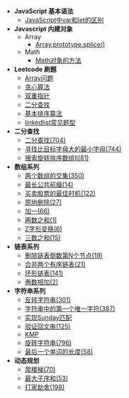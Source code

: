 - **JavaScript 基本语法**
	- [JavaScript中var和let的区别](Js/JavaScript中var和let的区别.md) 
- **Javascript 内建对象**
	- Array 
		- [Array.prototype.splice()](Js/Array_splice.md)
	- Math
		- [Math对象的方法](Js/Math_mathods.md)
- **Leetcode 刷题**
	- [Array问题](leetcode/Array问题.md)
	- [贪心算法](leetcode/leetcode101_greedy_algorithm.md)
	- [双重指针](leetcode/leetcode101_double_pointer.md)
	- [二分查找](leetcode/leetcode101_binary_search.md)
	- [基本排序算法](leetcode/leetcode101_basic_sort_algoritm.md)
	- [linkedlist常见题型](leetcode/linkedlist常见题型.md)
- **二分查找**
    - [二分查找(704)](leetcode/二分查找.md) 
    - [寻找比目标字母大的最小字母(744)](leetcode/寻找比目标字母大的最小字母.md)
    - [搜索旋转排序数组II(81)](leetcode/搜索旋转排序数组II.md)
- **数组系列**
	- [两个数组的交集(350)](leetcode/两个数组的交集.md)
	- [最长公共前缀(14)](leetcode/最长公共前缀.md)
	- [买卖股票的最佳时机(122)](leetcode/买卖股票的最佳时机.md)
	- [原地删除(27)](leetcode/原地删除.md)
	- [加一(66)](leetcode/加一.md)
	- [两数之和(1)](leetcode/两数之和.md)
	- [Z字形变换(6)](leetcode/Z字形变换.md)
	- [三数之和(15)](leetcode/三数之和.md)
- **链表系列**
	- [删除链表倒数第N个节点(19)](leetcode/删除链表倒数第N个节点.md)
	- [合并两个有序链表(21)](leetcode/合并两个有序链表.md)
	- [环形链表(141)](leetcode/环形链表.md)
	- [两数相加(2)](leetcode/两数相加.md)
- **字符串系列**	
	- [反转字符串(301)](leetcode/反转字符串.md)
	- [字符串中的第一个唯一字符(387)](leetcode/字符串中的第一个唯一字符.md)
	- [实现Sunday匹配](leetcode/实现字符串Sunday匹配.md)
	- [验证回文串(125)](leetcode/验证回文字符串.md)
	- [KMP](leetcode/KMP.md)	
	- [旋转字符串(796)](leetcode/旋转字符串.md)
	- [最后一个单词的长度(58)](leetcode/最后一个单词的长度.md)
- **动态规划**
	- [爬楼梯(70)](leetcode/爬楼梯.md)
	- [最大子序和(53)](leetcode/最大子序和.md)
	- [打家劫舍(198)](leetcode/打家劫舍.md)